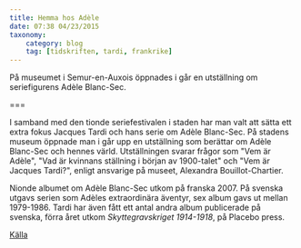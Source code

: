 ```yaml
---
title: Hemma hos Adèle
date: 07:38 04/23/2015
taxonomy:
    category: blog
    tag: [tidskriften, tardi, frankrike]
---
```

På museumet i Semur-en-Auxois öppnades i går en utställning om seriefigurens Adèle Blanc-Sec.

===

I samband med den tionde seriefestivalen i staden har man valt att sätta ett extra fokus Jacques Tardi och hans serie om Adèle Blanc-Sec. På stadens museum öppnade man i går upp en utställning som berättar om Adèle Blanc-Sec och hennes värld. Utställningen svarar frågor som "Vem är Adèle", "Vad är kvinnans ställning i början av 1900-talet" och "Vem är Jacques Tardi?", enligt ansvarige på museet, Alexandra Bouillot-Chartier.

Nionde albumet om Adèle Blanc-Sec utkom på franska 2007. På svenska utgavs serien som Adèles extraordinära äventyr, sex album gavs ut mellan 1979-1986. Tardi har även fått ett antal andra album publicerade på svenska, förra året utkom _Skyttegravskriget 1914-1918_, på Placebo press.

[Källa](http://www.bienpublic.com/edition-haute-cote-d-or/2015/04/22/adele-blanc-sec-se-devoile)
